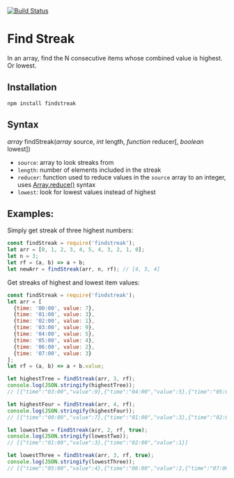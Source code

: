 [![Build Status](https://travis-ci.org/samuelmr/findstreak.svg?branch=master)](https://travis-ci.org/samuelmr/findstreak)

# Find Streak

In an array, find the N consecutive items whose combined value is highest. Or lowest.

## Installation
    npm install findstreak

## Syntax
_array_ findStreak(_array_ source, _int_ length, _function_ reducer[, _boolean_ lowest])

* `source`: array to look streaks from
* `length`: number of elements included in the streak
* `reducer`: function used to reduce values in the `source` array to an integer, uses [Array.reduce()](https://developer.mozilla.org/en-US/docs/Web/JavaScript/Reference/Global_Objects/Array/Reduce#Parameters) syntax
* `lowest`: look for lowest values instead of highest

## Examples:

Simply get streak of three highest numbers:
```js
const findStreak = require('findstreak');
let arr = [0, 1, 2, 3, 4, 5, 4, 3, 2, 1, 0];
let n = 3;
let rf = (a, b) => a + b;
let newArr = findStreak(arr, n, rf); // [4, 5, 4]
```
Get streaks of highest and lowest item values:
```js
const findStreak = require('findstreak');
let arr = [
  {time: '00:00', value: 7},
  {time: '01:00', value: 3},
  {time: '02:00', value: 1},
  {time: '03:00', value: 9},
  {time: '04:00', value: 5},
  {time: '05:00', value: 4},
  {time: '06:00', value: 2},
  {time: '07:00', value: 3}
];
let rf = (a, b) => a + b.value;

let highestTree = findStreak(arr, 3, rf);
console.log(JSON.stringify(highestTree));
// [{"time":"03:00","value":9},{"time":"04:00","value":5},{"time":"05:00","value":4}]

let highestFour = findStreak(arr, 4, rf);
console.log(JSON.stringify(highestFour));
// [{"time":"00:00","value":7},{"time":"01:00","value":3},{"time":"02:00","value":1},{"time":"03:00","value":9}]

let lowestTwo = findStreak(arr, 2, rf, true);
console.log(JSON.stringify(lowestTwo));
// [{"time":"01:00","value":3},{"time":"02:00","value":1}]

let lowestThree = findStreak(arr, 3, rf, true);
console.log(JSON.stringify(lowestThree));
// [{"time":"05:00","value":4},{"time":"06:00","value":2,{"time":"07:00","value":3}]
```

